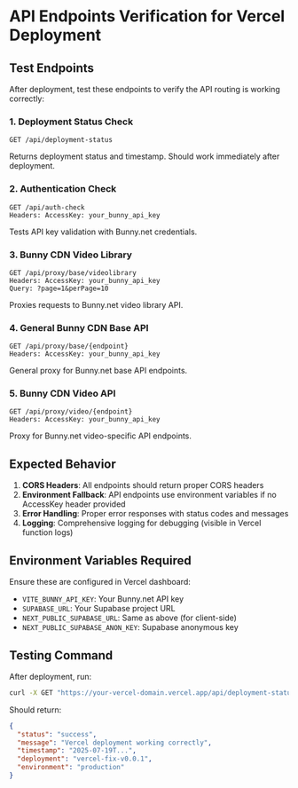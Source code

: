 # API Endpoints Verification for Vercel Deployment

## Test Endpoints

After deployment, test these endpoints to verify the API routing is working correctly:

### 1. Deployment Status Check
```
GET /api/deployment-status
```
Returns deployment status and timestamp. Should work immediately after deployment.

### 2. Authentication Check
```
GET /api/auth-check
Headers: AccessKey: your_bunny_api_key
```
Tests API key validation with Bunny.net credentials.

### 3. Bunny CDN Video Library
```
GET /api/proxy/base/videolibrary
Headers: AccessKey: your_bunny_api_key
Query: ?page=1&perPage=10
```
Proxies requests to Bunny.net video library API.

### 4. General Bunny CDN Base API
```
GET /api/proxy/base/{endpoint}
Headers: AccessKey: your_bunny_api_key
```
General proxy for Bunny.net base API endpoints.

### 5. Bunny CDN Video API
```
GET /api/proxy/video/{endpoint}
Headers: AccessKey: your_bunny_api_key
```
Proxy for Bunny.net video-specific API endpoints.

## Expected Behavior

1. **CORS Headers**: All endpoints should return proper CORS headers
2. **Environment Fallback**: API endpoints use environment variables if no AccessKey header provided
3. **Error Handling**: Proper error responses with status codes and messages
4. **Logging**: Comprehensive logging for debugging (visible in Vercel function logs)

## Environment Variables Required

Ensure these are configured in Vercel dashboard:
- `VITE_BUNNY_API_KEY`: Your Bunny.net API key
- `SUPABASE_URL`: Your Supabase project URL
- `NEXT_PUBLIC_SUPABASE_URL`: Same as above (for client-side)
- `NEXT_PUBLIC_SUPABASE_ANON_KEY`: Supabase anonymous key

## Testing Command

After deployment, run:
```bash
curl -X GET "https://your-vercel-domain.vercel.app/api/deployment-status"
```

Should return:
```json
{
  "status": "success",
  "message": "Vercel deployment working correctly",
  "timestamp": "2025-07-19T...",
  "deployment": "vercel-fix-v0.0.1",
  "environment": "production"
}
```